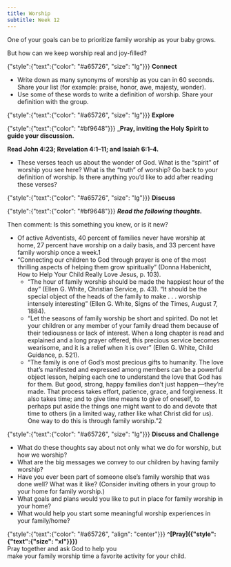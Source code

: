 ```yaml
---
title: Worship
subtitle: Week 12
---
```


One of your goals can be to prioritize family worship as your baby grows. 

But how can we keep worship real and joy-filled?

{"style":{"text":{"color": "#a65726", "size": "lg"}}}
**Connect**

- Write down as many synonyms of worship as you can in 60 seconds. Share your list (for example: praise, honor, awe, majesty, wonder).
- Use some of these words to write a definition of worship. Share your definition with the group.

{"style":{"text":{"color": "#a65726", "size": "lg"}}}
**Explore**

{"style":{"text":{"color": "#bf9648"}}}
_**Pray, inviting the Holy Spirit to guide your discussion.**

**Read John 4:23; Revelation 4:1–11; and Isaiah 6:1–4.**

- These verses teach us about the wonder of God. What is the “spirit” of worship you see here? What is the “truth” of worship? Go back to your definition of worship. Is there anything you’d like to add after reading these verses?

{"style":{"text":{"color": "#a65726", "size": "lg"}}}
**Discuss**

{"style":{"text":{"color": "#bf9648"}}}
_**Read the following thoughts.**_ 

Then comment: Is this something you knew, or is it new?

- Of active Adventists, 40 percent of families never have worship at home, 27 percent have worship on a daily basis, and 33 percent have family worship once a week.1
- “Connecting our children to God through prayer is one of the most thrilling aspects of helping them grow spiritually” (Donna Habenicht, How to Help Your Child Really Love Jesus, p. 103).
  - “The hour of family worship should be made the happiest hour of the day” (Ellen G. White, Christian Service, p. 43). “It should be the special object of the heads of the family to make . . . worship intensely interesting” (Ellen G. White, Signs of the Times, August 7, 1884).
  - “Let the seasons of family worship be short and spirited. Do not let your children or any member of your family dread them because of their tediousness or lack of interest. When a long chapter is read and explained and a long prayer offered, this precious service becomes wearisome, and it is a relief when it is over” (Ellen G. White, Child Guidance, p. 521).
  - “The family is one of God’s most precious gifts to humanity. The love that’s manifested and expressed among members can be a powerful object lesson, helping each one to understand the love that God has for them. But good, strong, happy families don’t just happen—they’re made. That process takes effort, patience, grace, and forgiveness. It also takes time; and to give time means to give of oneself, to perhaps put aside the things one might want to do and devote that time to others (in a limited way, rather like what Christ did for us). One way to do this is through family worship.”2

{"style":{"text":{"color": "#a65726", "size": "lg"}}}
**Discuss and Challenge**

- What do these thoughts say about not only what we do for worship, but how we worship?
- What are the big messages we convey to our children by having family worship?
- Have you ever been part of someone else’s family worship that was done well? What was it like? (Consider inviting others in your group to your home for family worship.)
- What goals and plans would you like to put in place for family worship in your home?
- What would help you start some meaningful worship experiences in your family/home?

{"style":{"text":{"color": "#a65726", "align": "center"}}}
**^[Pray]({"style":{"text":{"size": "xl"}}})**\
Pray together and ask God to help you\
make your family worship time a favorite activity for your child.